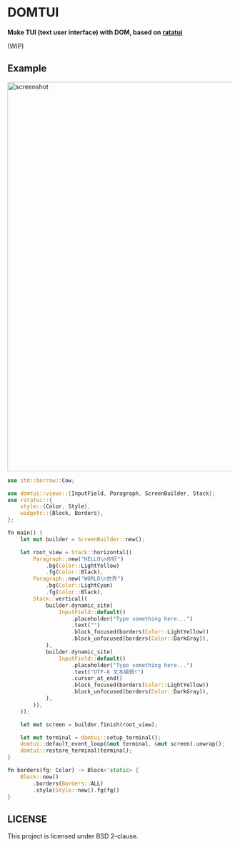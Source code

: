 # DOMTUI

**Make TUI (text user interface) with DOM, based on [ratatui](https://ratatui.rs)**

(WIP)

## Example

<img width="872" alt="screenshot" src="https://github.com/user-attachments/assets/5aacb9a9-f824-4223-8ee7-4eced673bb90">

```rs
use std::borrow::Cow;

use domtui::views::{InputField, Paragraph, ScreenBuilder, Stack};
use ratatui::{
    style::{Color, Style},
    widgets::{Block, Borders},
};

fn main() {
    let mut builder = ScreenBuilder::new();

    let root_view = Stack::horizontal((
        Paragraph::new("HELLO\n你好")
            .bg(Color::LightYellow)
            .fg(Color::Black),
        Paragraph::new("WORLD\n世界")
            .bg(Color::LightCyan)
            .fg(Color::Black),
        Stack::vertical((
            builder.dynamic_site(
                InputField::default()
                    .placeholder("Type something here...")
                    .text("")
                    .block_focused(borders(Color::LightYellow))
                    .block_unfocused(borders(Color::DarkGray)),
            ),
            builder.dynamic_site(
                InputField::default()
                    .placeholder("Type something here...")
                    .text("UTF-8 文本编辑!")
                    .cursor_at_end()
                    .block_focused(borders(Color::LightYellow))
                    .block_unfocused(borders(Color::DarkGray)),
            ),
        )),
    ));

    let mut screen = builder.finish(root_view);

    let mut terminal = domtui::setup_terminal();
    domtui::default_event_loop(&mut terminal, &mut screen).unwrap();
    domtui::restore_terminal(terminal);
}

fn borders(fg: Color) -> Block<'static> {
    Block::new()
        .borders(Borders::ALL)
        .style(Style::new().fg(fg))
}
```

## LICENSE

This project is licensed under BSD 2-clause.
